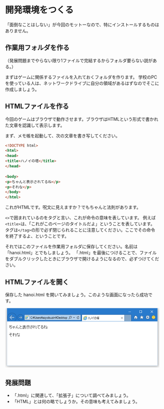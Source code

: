 # 開発環境をつくる
「面倒なことはしない」が今回のモットーなので、特にインストールするものはありません。

## 作業用フォルダを作る
（発展問題までやらない限り1ファイルで完結するからフォルダ要らない説がある。）

まずはゲームに関係するファイルを入れておくフォルダを作ります。
学校のPCを使っている人は、ネットワークドライブに自分の領域があるはずなのでそこに作成しましょう。

## HTMLファイルを作る
今回のゲームはブラウザで動作させます。ブラウザはHTMLという形式で書かれた文章を認識して表示します。

まず、メモ帳を起動して、次の文章を書き写してください。

```html
<!DOCTYPE html>
<html>
<head>
<title>ハノイの塔</title>
</head>

<body>
<p>ちゃんと表示されてるね</p>
<p>それな</p>
</body>
</html>
```

これがHTMLです。呪文に見えますか？でもちゃんと法則があります。

`<>`で囲まれているのをタグと言い、これが命令の意味を表しています。
例えば`<title>`は、「これがこのページのタイトルだよ」ということを表しています。
タグは`</tag>`の形で必ず閉じられることに注意してください。ここでその命令を終了するよ、ということです。

それではこのファイルを作業用フォルダに保存してください。名前は「hanoi.html」とでもしましょう。
「.html」を最後につけることで、ファイルをダブルクリックしたときにブラウザで開けるようになるので、必ずつけてください。

## HTMLファイルを開く
保存した hanoi.html を開いてみましょう。このような画面になったら成功です。

![Internet Explorerの例](images/ie.png)

## 発展問題
* 「.html」に関連して、「拡張子」について調べてみましょう。
* 「HTML」とは何の略でしょうか。その意味も考えてみましょう。

